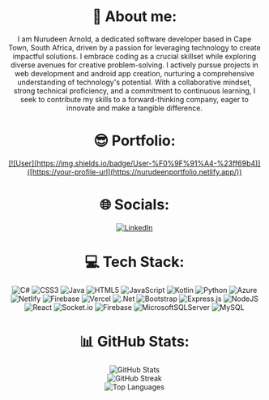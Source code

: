 <div align="center">
    
# 👀 About me:
<div align="center">
<p>I am Nurudeen Arnold, a dedicated software developer based in Cape Town, South Africa, driven by a passion for leveraging technology to create impactful solutions. I embrace coding as a crucial skillset while exploring diverse avenues for creative problem-solving. I actively pursue projects in web development and android app creation, nurturing a comprehensive understanding of technology's potential. With a collaborative mindset, strong technical proficiency, and a commitment to continuous learning, I seek to contribute my skills to a forward-thinking company, eager to innovate and make a tangible difference.</p>
</div>

# 😎 Portfolio:
<div align="center">
<a href="https://nurudeenportfolio.netlify.app/">
    [![User](https://img.shields.io/badge/User-%F0%9F%91%A4-%23ff69b4)]([https://your-profile-url](https://nurudeenportfolio.netlify.app/))
</a>
</div>

# 🌐 Socials:
<div align="center">
<a href="https://linkedin.com/in/https://www.linkedin.com/in/nurudeen-arnold-a25694219/">
    <img src="https://img.shields.io/badge/LinkedIn-%230077B5.svg?logo=linkedin&logoColor=white" alt="LinkedIn">
</a>
</div>

# 💻 Tech Stack:
<div align="center">
    <img src="https://img.shields.io/badge/c%23-%23239120.svg?style=for-the-badge&logo=csharp&logoColor=white" alt="C#">
    <img src="https://img.shields.io/badge/css3-%231572B6.svg?style=for-the-badge&logo=css3&logoColor=white" alt="CSS3">
    <img src="https://img.shields.io/badge/java-%23ED8B00.svg?style=for-the-badge&logo=openjdk&logoColor=white" alt="Java">
    <img src="https://img.shields.io/badge/html5-%23E34F26.svg?style=for-the-badge&logo=html5&logoColor=white" alt="HTML5">
    <img src="https://img.shields.io/badge/javascript-%23323330.svg?style=for-the-badge&logo=javascript&logoColor=%23F7DF1E" alt="JavaScript">
    <img src="https://img.shields.io/badge/kotlin-%237F52FF.svg?style=for-the-badge&logo=kotlin&logoColor=white" alt="Kotlin">
    <img src="https://img.shields.io/badge/python-3670A0?style=for-the-badge&logo=python&logoColor=ffdd54" alt="Python">
    <img src="https://img.shields.io/badge/azure-%230072C6.svg?style=for-the-badge&logo=microsoftazure&logoColor=white" alt="Azure">
    <img src="https://img.shields.io/badge/netlify-%23000000.svg?style=for-the-badge&logo=netlify&logoColor=#00C7B7" alt="Netlify">
    <img src="https://img.shields.io/badge/firebase-%23039BE5.svg?style=for-the-badge&logo=firebase" alt="Firebase">
    <img src="https://img.shields.io/badge/vercel-%23000000.svg?style=for-the-badge&logo=vercel&logoColor=white" alt="Vercel">
    <img src="https://img.shields.io/badge/.NET-5C2D91?style=for-the-badge&logo=.net&logoColor=white" alt=".Net">
    <img src="https://img.shields.io/badge/bootstrap-%238511FA.svg?style=for-the-badge&logo=bootstrap&logoColor=white" alt="Bootstrap">
    <img src="https://img.shields.io/badge/express.js-%23404d59.svg?style=for-the-badge&logo=express&logoColor=%2361DAFB" alt="Express.js">
    <img src="https://img.shields.io/badge/node.js-6DA55F?style=for-the-badge&logo=node.js&logoColor=white" alt="NodeJS">
    <img src="https://img.shields.io/badge/react-%2320232a.svg?style=for-the-badge&logo=react&logoColor=%2361DAFB" alt="React">
    <img src="https://img.shields.io/badge/Socket.io-black?style=for-the-badge&logo=socket.io&badgeColor=010101" alt="Socket.io">
    <img src="https://img.shields.io/badge/firebase-a08021?style=for-the-badge&logo=firebase&logoColor=ffcd34" alt="Firebase">
    <img src="https://img.shields.io/badge/Microsoft%20SQL%20Server-CC2927?style=for-the-badge&logo=microsoft%20sql%20server&logoColor=white" alt="MicrosoftSQLServer">
    <img src="https://img.shields.io/badge/mysql-4479A1.svg?style=for-the-badge&logo=mysql&logoColor=white" alt="MySQL">
</div>

# 📊 GitHub Stats:
<div align="center">
    <img src="https://github-readme-stats.vercel.app/api?username=NurudeenArnold&theme=dark&hide_border=false&include_all_commits=false&count_private=false" alt="GitHub Stats">
    <br/>
    <img src="https://github-readme-streak-stats.herokuapp.com/?user=NurudeenArnold&theme=dark&hide_border=false" alt="GitHub Streak">
    <br/>
    <img src="https://github-readme-stats.vercel.app/api/top-langs/?username=NurudeenArnold&theme=dark&hide_border=false&include_all_commits=false&count_private=false&layout=compact" alt="Top Languages">
</div>
</div>

